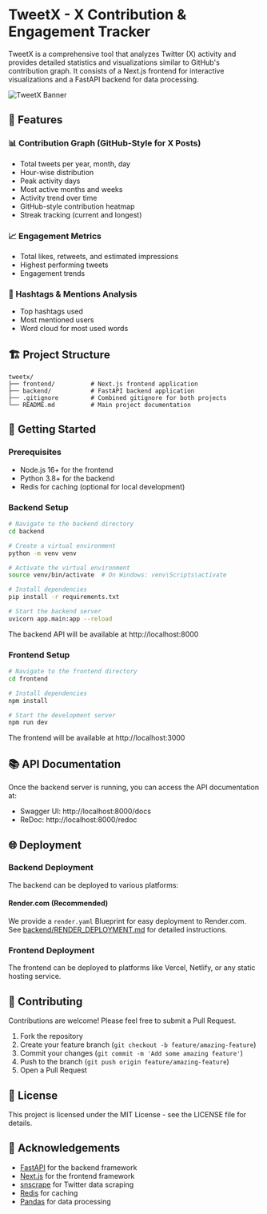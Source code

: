 # TweetX - X Contribution & Engagement Tracker

TweetX is a comprehensive tool that analyzes Twitter (X) activity and provides detailed statistics and visualizations similar to GitHub's contribution graph. It consists of a Next.js frontend for interactive visualizations and a FastAPI backend for data processing.

![TweetX Banner](https://via.placeholder.com/1200x300/0077b6/ffffff?text=TweetX)

## 🌟 Features

### 📊 Contribution Graph (GitHub-Style for X Posts)

- Total tweets per year, month, day
- Hour-wise distribution
- Peak activity days
- Most active months and weeks
- Activity trend over time
- GitHub-style contribution heatmap
- Streak tracking (current and longest)

### 📈 Engagement Metrics

- Total likes, retweets, and estimated impressions
- Highest performing tweets
- Engagement trends

### 📌 Hashtags & Mentions Analysis

- Top hashtags used
- Most mentioned users
- Word cloud for most used words

## 🏗️ Project Structure

```
tweetx/
├── frontend/          # Next.js frontend application
├── backend/           # FastAPI backend application
├── .gitignore         # Combined gitignore for both projects
└── README.md          # Main project documentation
```

## 🚀 Getting Started

### Prerequisites

- Node.js 16+ for the frontend
- Python 3.8+ for the backend
- Redis for caching (optional for local development)

### Backend Setup

```bash
# Navigate to the backend directory
cd backend

# Create a virtual environment
python -m venv venv

# Activate the virtual environment
source venv/bin/activate  # On Windows: venv\Scripts\activate

# Install dependencies
pip install -r requirements.txt

# Start the backend server
uvicorn app.main:app --reload
```

The backend API will be available at http://localhost:8000

### Frontend Setup

```bash
# Navigate to the frontend directory
cd frontend

# Install dependencies
npm install

# Start the development server
npm run dev
```

The frontend will be available at http://localhost:3000

## 📚 API Documentation

Once the backend server is running, you can access the API documentation at:

- Swagger UI: http://localhost:8000/docs
- ReDoc: http://localhost:8000/redoc

## 🌐 Deployment

### Backend Deployment

The backend can be deployed to various platforms:

#### Render.com (Recommended)

We provide a `render.yaml` Blueprint for easy deployment to Render.com. See [backend/RENDER_DEPLOYMENT.md](backend/RENDER_DEPLOYMENT.md) for detailed instructions.

### Frontend Deployment

The frontend can be deployed to platforms like Vercel, Netlify, or any static hosting service.

## 🤝 Contributing

Contributions are welcome! Please feel free to submit a Pull Request.

1. Fork the repository
2. Create your feature branch (`git checkout -b feature/amazing-feature`)
3. Commit your changes (`git commit -m 'Add some amazing feature'`)
4. Push to the branch (`git push origin feature/amazing-feature`)
5. Open a Pull Request

## 📄 License

This project is licensed under the MIT License - see the LICENSE file for details.

## 🙏 Acknowledgements

- [FastAPI](https://fastapi.tiangolo.com/) for the backend framework
- [Next.js](https://nextjs.org/) for the frontend framework
- [snscrape](https://github.com/JustAnotherArchivist/snscrape) for Twitter data scraping
- [Redis](https://redis.io/) for caching
- [Pandas](https://pandas.pydata.org/) for data processing
